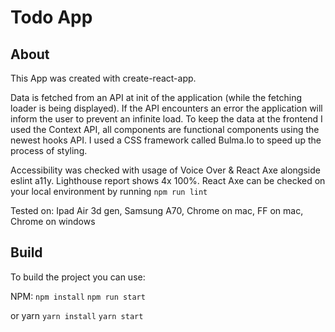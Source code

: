 # Todo App

## About

This App was created with create-react-app.

Data is fetched from an API at init of the application (while the fetching loader is being displayed). If the API encounters an error the application will inform the user to prevent an infinite load.
To keep the data at the frontend I used the Context API, all components are functional components using the newest hooks API.
I used a CSS framework called Bulma.Io to speed up the process of styling.

Accessibility was checked with usage of Voice Over & React Axe alongside eslint a11y.
Lighthouse report shows 4x 100%.
React Axe can be checked on your local environment by running `npm run lint`

Tested on: Ipad Air 3d gen, Samsung A70, Chrome on mac, FF on mac, Chrome on windows

## Build

To build the project you can use:

NPM:
`npm install`
`npm run start`

or yarn
`yarn install`
`yarn start`
